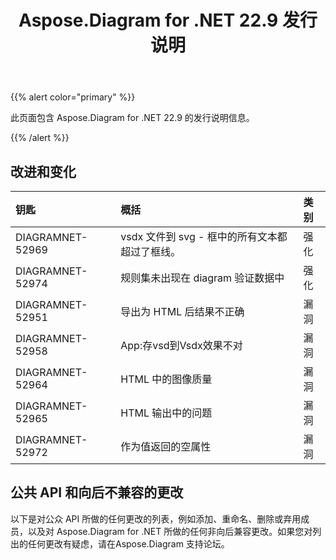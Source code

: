 ﻿---
title: Aspose.Diagram for .NET 22.9 发行说明
type: docs
weight: 19
url: /zh/net/aspose-diagram-for-net-22-9-release-notes/
---
{{% alert color="primary" %}} 

此页面包含 Aspose.Diagram for .NET 22.9 的发行说明信息。

{{% /alert %}} 
## **改进和变化**

|**钥匙**|**概括**|**类别**|
|:- |:- |:- |
|DIAGRAMNET-52969|vsdx 文件到 svg - 框中的所有文本都超过了框线。|强化|
|DIAGRAMNET-52974|规则集未出现在 diagram 验证数据中|强化|
|DIAGRAMNET-52951|导出为 HTML 后结果不正确|漏洞|
|DIAGRAMNET-52958|App:存vsd到Vsdx效果不对|漏洞|
|DIAGRAMNET-52964|HTML 中的图像质量|漏洞|
|DIAGRAMNET-52965|HTML 输出中的问题|漏洞|
|DIAGRAMNET-52972|作为值返回的空属性|漏洞|

## **公共 API 和向后不兼容的更改**
以下是对公众 API 所做的任何更改的列表，例如添加、重命名、删除或弃用成员，以及对 Aspose.Diagram for .NET 所做的任何非向后兼容更改。如果您对列出的任何更改有疑虑，请在Aspose.Diagram 支持论坛。